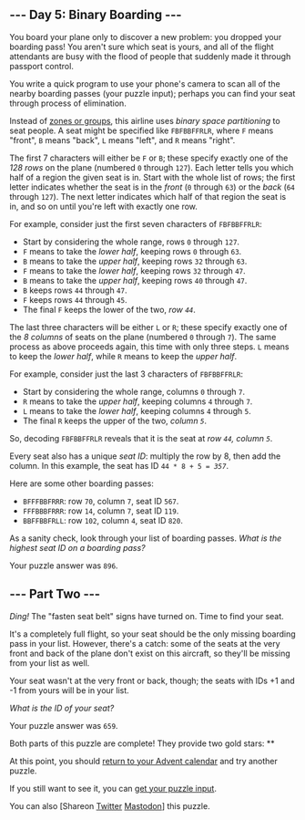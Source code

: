 
<!DOCTYPE html>
<html lang="en-us">
<head>
<meta charset="utf-8"/>
<title>Day 5 - Advent of Code 2020</title>
<!--[if lt IE 9]><script src="/static/html5.js"></script><![endif]-->
<link href='//fonts.googleapis.com/css?family=Source+Code+Pro:300&subset=latin,latin-ext' rel='stylesheet' type='text/css'/>
<link rel="stylesheet" type="text/css" href="/static/style.css?25"/>
<link rel="stylesheet alternate" type="text/css" href="/static/highcontrast.css?0" title="High Contrast"/>
<link rel="shortcut icon" href="/favicon.png"/>
</head><!--




Oh, hello!  Funny seeing you here.

I appreciate your enthusiasm, but you aren't going to find much down here.
There certainly aren't clues to any of the puzzles.  The best surprises don't
even appear in the source until you unlock them for real.

Please be careful with automated requests; I'm not a massive company, and I can
only take so much traffic.  Please be considerate so that everyone gets to play.

If you're curious about how Advent of Code works, it's running on some custom
Perl code. Other than a few integrations (auth, analytics, social media), I
built the whole thing myself, including the design, animations, prose, and all
of the puzzles.

The puzzles are most of the work; preparing a new calendar and a new set of
puzzles each year takes all of my free time for 4-5 months. A lot of effort
went into building this thing - I hope you're enjoying playing it as much as I
enjoyed making it for you!

If you'd like to hang out, I'm @ericwastl on Twitter.

- Eric Wastl


















































-->
<body>
<header><div><h1 class="title-global"><a href="/">Advent of Code</a></h1><nav><ul><li><a href="/2020/about">[About]</a></li><li><a href="/2020/events">[Events]</a></li><li><a href="https://teespring.com/stores/advent-of-code" target="_blank">[Shop]</a></li><li><a href="/2020/settings">[Settings]</a></li><li><a href="/2020/auth/logout">[Log Out]</a></li></ul></nav><div class="user">Sam Colburn <span class="star-count">12*</span></div></div><div><h1 class="title-event">&nbsp;&nbsp;<span class="title-event-wrap">0.0.0.0:</span><a href="/2020">2020</a><span class="title-event-wrap"></span></h1><nav><ul><li><a href="/2020">[Calendar]</a></li><li><a href="/2020/support">[AoC++]</a></li><li><a href="/2020/sponsors">[Sponsors]</a></li><li><a href="/2020/leaderboard">[Leaderboard]</a></li><li><a href="/2020/stats">[Stats]</a></li></ul></nav></div></header>

<div id="sidebar">
<div id="sponsor"><div class="quiet">Our <a href="/2020/sponsors">sponsors</a> help make Advent of Code possible:</div><div class="sponsor"><a href="https://careers.mheducation.com" target="_blank" onclick="if(ga)ga('send','event','sponsor','sidebar',this.href);" rel="noopener">McGraw Hill</a> - You look smart! How did that happen? Help us build the tools that help teachers teach the next generation to be smart like you.</div></div>
</div><!--/sidebar-->

<main>
<script>window.addEventListener('click', function(e,s,r){if(e.target.nodeName==='CODE'&&e.detail===3){s=window.getSelection();s.removeAllRanges();r=document.createRange();r.selectNodeContents(e.target);s.addRange(r);}});</script>
<article class="day-desc"><h2>--- Day 5: Binary Boarding ---</h2><p>You board your plane only to discover a new problem: you dropped your boarding pass! You aren't sure which seat is yours, and all of the flight attendants are busy with the flood of people that suddenly made it through passport control.</p>
<p>You write a <span title="No problem!">quick program</span> to use your phone's camera to scan all of the nearby boarding passes (your puzzle input); perhaps you can find your seat through process of elimination.</p>
<p>Instead of <a target="_blank" href="https://www.youtube.com/watch?v=oAHbLRjF0vo">zones or groups</a>, this airline uses <em>binary space partitioning</em> to seat people. A seat might be specified like <code>FBFBBFFRLR</code>, where <code>F</code> means "front", <code>B</code> means "back", <code>L</code> means "left", and <code>R</code> means "right".</p>
<p>The first 7 characters will either be <code>F</code> or <code>B</code>; these specify exactly one of the <em>128 rows</em> on the plane (numbered <code>0</code> through <code>127</code>). Each letter tells you which half of a region the given seat is in. Start with the whole list of rows; the first letter indicates whether the seat is in the <em>front</em> (<code>0</code> through <code>63</code>) or the <em>back</em> (<code>64</code> through <code>127</code>). The next letter indicates which half of that region the seat is in, and so on until you're left with exactly one row.</p>
<p>For example, consider just the first seven characters of <code>FBFBBFFRLR</code>:</p>
<ul>
<li>Start by considering the whole range, rows <code>0</code> through <code>127</code>.</li>
<li><code>F</code> means to take the <em>lower half</em>, keeping rows <code>0</code> through <code>63</code>.</li>
<li><code>B</code> means to take the <em>upper half</em>, keeping rows <code>32</code> through <code>63</code>.</li>
<li><code>F</code> means to take the <em>lower half</em>, keeping rows <code>32</code> through <code>47</code>.</li>
<li><code>B</code> means to take the <em>upper half</em>, keeping rows <code>40</code> through <code>47</code>.</li>
<li><code>B</code> keeps rows <code>44</code> through <code>47</code>.</li>
<li><code>F</code> keeps rows <code>44</code> through <code>45</code>.</li>
<li>The final <code>F</code> keeps the lower of the two, <em>row <code>44</code></em>.</li>
</ul>
<p>The last three characters will be either <code>L</code> or <code>R</code>; these specify exactly one of the <em>8 columns</em> of seats on the plane (numbered <code>0</code> through <code>7</code>). The same process as above proceeds again, this time with only three steps.  <code>L</code> means to keep the <em>lower half</em>, while <code>R</code> means to keep the <em>upper half</em>.</p>
<p>For example, consider just the last 3 characters of <code>FBFBBFFRLR</code>:</p>
<ul>
<li>Start by considering the whole range, columns <code>0</code> through <code>7</code>.</li>
<li><code>R</code> means to take the <em>upper half</em>, keeping columns <code>4</code> through <code>7</code>.</li>
<li><code>L</code> means to take the <em>lower half</em>, keeping columns <code>4</code> through <code>5</code>.</li>
<li>The final <code>R</code> keeps the upper of the two, <em>column <code>5</code></em>.</li>
</ul>
<p>So, decoding <code>FBFBBFFRLR</code> reveals that it is the seat at <em>row <code>44</code>, column <code>5</code></em>.</p>
<p>Every seat also has a unique <em>seat ID</em>: multiply the row by 8, then add the column. In this example, the seat has ID <code>44 * 8 + 5 = <em>357</em></code>.</p>
<p>Here are some other boarding passes:</p>
<ul>
<li><code>BFFFBBFRRR</code>: row <code>70</code>, column <code>7</code>, seat ID <code>567</code>.</li>
<li><code>FFFBBBFRRR</code>: row <code>14</code>, column <code>7</code>, seat ID <code>119</code>.</li>
<li><code>BBFFBBFRLL</code>: row <code>102</code>, column <code>4</code>, seat ID <code>820</code>.</li>
</ul>
<p>As a sanity check, look through your list of boarding passes. <em>What is the highest seat ID on a boarding pass?</em></p>
</article>
<p>Your puzzle answer was <code>896</code>.</p><article class="day-desc"><h2 id="part2">--- Part Two ---</h2><p><em>Ding!</em> The "fasten seat belt" signs have turned on. Time to find your seat.</p>
<p>It's a completely full flight, so your seat should be the only missing boarding pass in your list.  However, there's a catch: some of the seats at the very front and back of the plane don't exist on this aircraft, so they'll be missing from your list as well.</p>
<p>Your seat wasn't at the very front or back, though; the seats with IDs +1 and -1 from yours will be in your list.</p>
<p><em>What is the ID of your seat?</em></p>
</article>
<p>Your puzzle answer was <code>659</code>.</p><p class="day-success">Both parts of this puzzle are complete! They provide two gold stars: **</p>
<p>At this point, you should <a href="/2020">return to your Advent calendar</a> and try another puzzle.</p>
<p>If you still want to see it, you can <a href="5/input" target="_blank">get your puzzle input</a>.</p>
<p>You can also <span class="share">[Share<span class="share-content">on
  <a href="https://twitter.com/intent/tweet?text=I%27ve+completed+%22Binary+Boarding%22+%2D+Day+5+%2D+Advent+of+Code+2020&amp;url=https%3A%2F%2Fadventofcode%2Ecom%2F2020%2Fday%2F5&amp;related=ericwastl&amp;hashtags=AdventOfCode" target="_blank">Twitter</a>
  <a href="javascript:void(0);" onclick="var mastodon_instance=prompt('Mastodon Instance / Server Name?'); if(typeof mastodon_instance==='string' && mastodon_instance.length){this.href='https://'+mastodon_instance+'/share?text=I%27ve+completed+%22Binary+Boarding%22+%2D+Day+5+%2D+Advent+of+Code+2020+%23AdventOfCode+https%3A%2F%2Fadventofcode%2Ecom%2F2020%2Fday%2F5'}else{return false;}" target="_blank">Mastodon</a
></span>]</span> this puzzle.</p>
</main>

<!-- ga -->
<script>
(function(i,s,o,g,r,a,m){i['GoogleAnalyticsObject']=r;i[r]=i[r]||function(){
(i[r].q=i[r].q||[]).push(arguments)},i[r].l=1*new Date();a=s.createElement(o),
m=s.getElementsByTagName(o)[0];a.async=1;a.src=g;m.parentNode.insertBefore(a,m)
})(window,document,'script','//www.google-analytics.com/analytics.js','ga');
ga('create', 'UA-69522494-1', 'auto');
ga('set', 'anonymizeIp', true);
ga('send', 'pageview');
</script>
<!-- /ga -->
</body>
</html>
